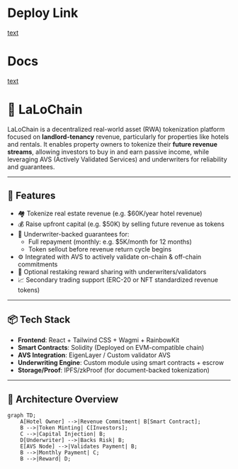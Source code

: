 # Deploy Link
[text](https://web-la-lo-chain.vercel.app/)

# Docs
[text](https://chainova.gitbook.io/lalochain-docs/)

# 🏨 LaLoChain

LaLoChain is a decentralized real-world asset (RWA) tokenization platform focused on **landlord-tenancy** revenue, particularly for properties like hotels and rentals. It enables property owners to tokenize their **future revenue streams**, allowing investors to buy in and earn passive income, while leveraging AVS (Actively Validated Services) and underwriters for reliability and guarantees.

---

## 🚀 Features

- 🏘️ Tokenize real estate revenue (e.g. $60K/year hotel revenue)
- 💰 Raise upfront capital (e.g. $50K) by selling future revenue as tokens
- 🔐 Underwriter-backed guarantees for:
  - Full repayment (monthly: e.g. $5K/month for 12 months)
  - Token sellout before revenue return cycle begins
- ⚙️ Integrated with AVS to actively validate on-chain & off-chain commitments
- 🔁 Optional restaking reward sharing with underwriters/validators
- 📈 Secondary trading support (ERC-20 or NFT standardized revenue tokens)

---

## 📦 Tech Stack

- **Frontend**: React + Tailwind CSS + Wagmi + RainbowKit
- **Smart Contracts**: Solidity (Deployed on EVM-compatible chain)
- **AVS Integration**: EigenLayer / Custom validator AVS
- **Underwriting Engine**: Custom module using smart contracts + escrow
- **Storage/Proof**: IPFS/zkProof (for document-backed tokenization)

---

## 🧱 Architecture Overview

```mermaid
graph TD;
    A[Hotel Owner] -->|Revenue Commitment| B[Smart Contract];
    B -->|Token Minting| C[Investors];
    C -->|Capital Injection| B;
    D[Underwriter] -->|Backs Risk| B;
    E[AVS Node] -->|Validates Payment| B;
    B -->|Monthly Payment| C;
    B -->|Reward| D;
